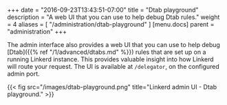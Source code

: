 +++
date = "2016-09-23T13:43:51-07:00"
title = "Dtab playground"
description = "A web UI that you can use to help debug Dtab rules."
weight = 4
aliases = [
  "/administration/dtab-playground"
]
[menu.docs]
  parent = "administration"
+++

The admin interface also provides a web UI that you can use to help debug
[Dtab]({{% ref "/1/advanced/dtabs.md" %}}) rules that are set up on a running
Linkerd instance. This provides valuable insight into how Linkerd will route
your request. The UI is available at `/delegator`, on the configured admin port.

{{< fig src="/images/dtab-playground.png" title="Linkerd admin UI - Dtab playground." >}}
